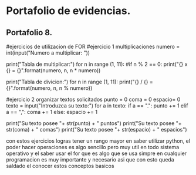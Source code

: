 # Portafolio de evidencias.

## Portafolio 8.

#ejercicios de utilizacion de FOR
#ejercicio 1 multiplicaciones
numero = int(input("Numero a multiplicar: "))

print("Tabla de multiplicar:")
for n in range (1, 11):
    #if n % 2 == 0:
        print("{} x {} = {}".format(numero, n, n * numero))

print("Tabla de divicion:")
for n in range (1, 11):
    print("{} / {} = {}".format(numero, n, n % numero))


#ejercicio 2 organizar textos solicitados
punto = 0
coma = 0
espacio= 0
texto = input("Introduzca su texto:")
for a in texto:
    if a == ".":
        punto += 1
    elif a == ",":
        coma += 1
    else:
        espacio += 1

print("Su texto posee "+ str(punto) + " puntos")
print("Su texto posee "+ str(coma) + " comas")
print("Su texto posee "+ str(espacio) + " espacios")

con estos ejercicios logras tener un rango mayor en saber utilizar python, el poder hacer operaciones es algo sencillo pero muy util en todo sistema operativo y el saber usar el for que es algo que se usa simpre en cualquier programacion es muy importante y necesario asi que con esto queda saldado el conocer estos conceptos basicos 
